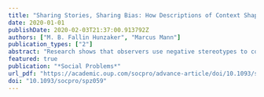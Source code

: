 ```yaml
---
title: "Sharing Stories, Sharing Bias: How Descriptions of Context Shape Negative Stereotype Use in Response to Accounts of Economic Adversity"
date: 2020-01-01
publishDate: 2020-02-03T21:37:00.913792Z
authors: ["M. B. Fallin Hunzaker", "Marcus Mann"]
publication_types: ["2"]
abstract: "Research shows that observers use negative stereotypes to construe victims of misfortune as responsible for their own fate. In two experiments, we test three situational characteristics’ (injustice, scale, and control) effects on observers’ tendency to use negative stereotypes when communicating stories about others’ economic hardship. Study 1 examines predictions, based on social psychological theories of equity and justice, that stereotype use should increase in response to accounts of misfortune that are the result of unjust under-reward. Contrary to predictions, Study 1 found that participants used more stereotypes when retelling accounts in which the protagonist’s misfortune was not the result of unjust rewards. Study 2 investigates competing predictions to Study 1, based on research regarding how portrayals of scale (whether the misfortune affects one vs. many) and control (whether another actor has control over the misfortune of another) affect perceptions of misfortune. Study 2 results indicate that stereotype use increases in response to accounts of large-scale, uncontrollable misfortune. Together, these studies suggest that qualities of portrayals (such as scale and control) are crucial in understanding stereotype transmission processes above and beyond the role of perceptions of injustice (i.e., the unequal distribution of rewards)."
featured: true
publication: "*Social Problems*"
url_pdf: "https://academic.oup.com/socpro/advance-article/doi/10.1093/socpro/spz059/5717460?guestAccessKey=8b1d20b6-5e57-459b-bcf3-52c604c5c578"
doi: "10.1093/socpro/spz059"
---
```


